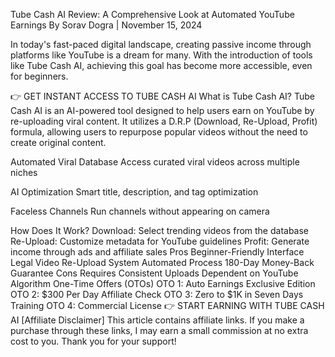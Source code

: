 Tube Cash AI Review: A Comprehensive Look at Automated YouTube Earnings
By Sorav Dogra | November 15, 2024

In today's fast-paced digital landscape, creating passive income through platforms like YouTube is a dream for many. With the introduction of tools like Tube Cash AI, achieving this goal has become more accessible, even for beginners.

👉 GET INSTANT ACCESS TO TUBE CASH AI
What is Tube Cash AI?
Tube Cash AI is an AI-powered tool designed to help users earn on YouTube by re-uploading viral content. It utilizes a D.R.P (Download, Re-Upload, Profit) formula, allowing users to repurpose popular videos without the need to create original content.

Automated Viral Database
Access curated viral videos across multiple niches

AI Optimization
Smart title, description, and tag optimization

Faceless Channels
Run channels without appearing on camera

How Does It Work?
Download: Select trending videos from the database
Re-Upload: Customize metadata for YouTube guidelines
Profit: Generate income through ads and affiliate sales
Pros
Beginner-Friendly Interface
Legal Video Re-Upload System
Automated Process
180-Day Money-Back Guarantee
Cons
Requires Consistent Uploads
Dependent on YouTube Algorithm
One-Time Offers (OTOs)
OTO 1: Auto Earnings Exclusive Edition
OTO 2: $300 Per Day Affiliate Check
OTO 3: Zero to $1K in Seven Days Training
OTO 4: Commercial License
👉 START EARNING WITH TUBE CASH AI
[Affiliate Disclaimer] This article contains affiliate links. If you make a purchase through these links, I may earn a small commission at no extra cost to you. Thank you for your support!
